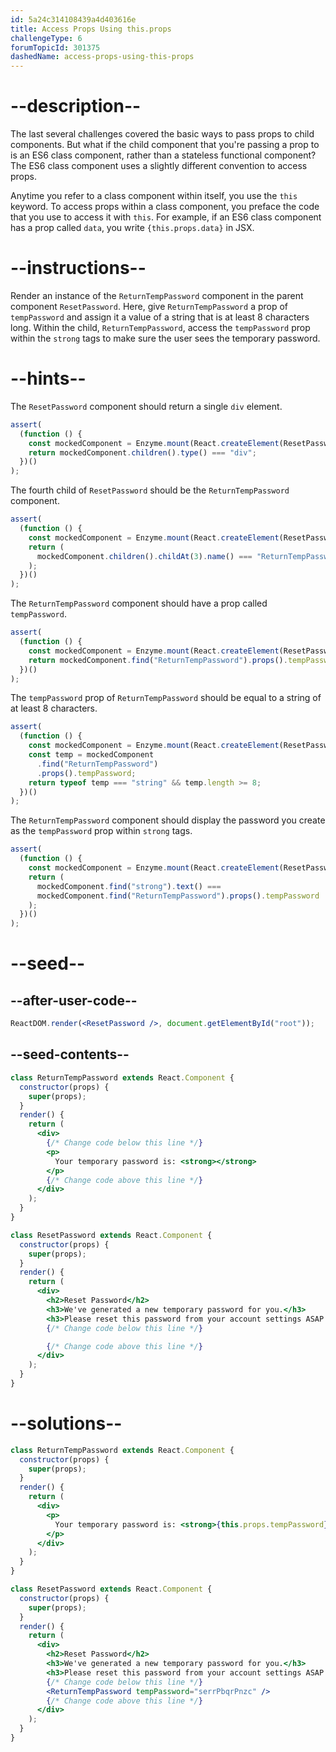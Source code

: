 ```yaml
---
id: 5a24c314108439a4d403616e
title: Access Props Using this.props
challengeType: 6
forumTopicId: 301375
dashedName: access-props-using-this-props
---
```


# --description--

The last several challenges covered the basic ways to pass props to child components. But what if the child component that you're passing a prop to is an ES6 class component, rather than a stateless functional component? The ES6 class component uses a slightly different convention to access props.

Anytime you refer to a class component within itself, you use the `this` keyword. To access props within a class component, you preface the code that you use to access it with `this`. For example, if an ES6 class component has a prop called `data`, you write `{this.props.data}` in JSX.

# --instructions--

Render an instance of the `ReturnTempPassword` component in the parent component `ResetPassword`. Here, give `ReturnTempPassword` a prop of `tempPassword` and assign it a value of a string that is at least 8 characters long. Within the child, `ReturnTempPassword`, access the `tempPassword` prop within the `strong` tags to make sure the user sees the temporary password.

# --hints--

The `ResetPassword` component should return a single `div` element.

```js
assert(
  (function () {
    const mockedComponent = Enzyme.mount(React.createElement(ResetPassword));
    return mockedComponent.children().type() === "div";
  })()
);
```

The fourth child of `ResetPassword` should be the `ReturnTempPassword` component.

```js
assert(
  (function () {
    const mockedComponent = Enzyme.mount(React.createElement(ResetPassword));
    return (
      mockedComponent.children().childAt(3).name() === "ReturnTempPassword"
    );
  })()
);
```

The `ReturnTempPassword` component should have a prop called `tempPassword`.

```js
assert(
  (function () {
    const mockedComponent = Enzyme.mount(React.createElement(ResetPassword));
    return mockedComponent.find("ReturnTempPassword").props().tempPassword;
  })()
);
```

The `tempPassword` prop of `ReturnTempPassword` should be equal to a string of at least 8 characters.

```js
assert(
  (function () {
    const mockedComponent = Enzyme.mount(React.createElement(ResetPassword));
    const temp = mockedComponent
      .find("ReturnTempPassword")
      .props().tempPassword;
    return typeof temp === "string" && temp.length >= 8;
  })()
);
```

The `ReturnTempPassword` component should display the password you create as the `tempPassword` prop within `strong` tags.

```js
assert(
  (function () {
    const mockedComponent = Enzyme.mount(React.createElement(ResetPassword));
    return (
      mockedComponent.find("strong").text() ===
      mockedComponent.find("ReturnTempPassword").props().tempPassword
    );
  })()
);
```

# --seed--

## --after-user-code--

```jsx
ReactDOM.render(<ResetPassword />, document.getElementById("root"));
```

## --seed-contents--

```jsx
class ReturnTempPassword extends React.Component {
  constructor(props) {
    super(props);
  }
  render() {
    return (
      <div>
        {/* Change code below this line */}
        <p>
          Your temporary password is: <strong></strong>
        </p>
        {/* Change code above this line */}
      </div>
    );
  }
}

class ResetPassword extends React.Component {
  constructor(props) {
    super(props);
  }
  render() {
    return (
      <div>
        <h2>Reset Password</h2>
        <h3>We've generated a new temporary password for you.</h3>
        <h3>Please reset this password from your account settings ASAP.</h3>
        {/* Change code below this line */}

        {/* Change code above this line */}
      </div>
    );
  }
}
```

# --solutions--

```jsx
class ReturnTempPassword extends React.Component {
  constructor(props) {
    super(props);
  }
  render() {
    return (
      <div>
        <p>
          Your temporary password is: <strong>{this.props.tempPassword}</strong>
        </p>
      </div>
    );
  }
}

class ResetPassword extends React.Component {
  constructor(props) {
    super(props);
  }
  render() {
    return (
      <div>
        <h2>Reset Password</h2>
        <h3>We've generated a new temporary password for you.</h3>
        <h3>Please reset this password from your account settings ASAP.</h3>
        {/* Change code below this line */}
        <ReturnTempPassword tempPassword="serrPbqrPnzc" />
        {/* Change code above this line */}
      </div>
    );
  }
}
```
